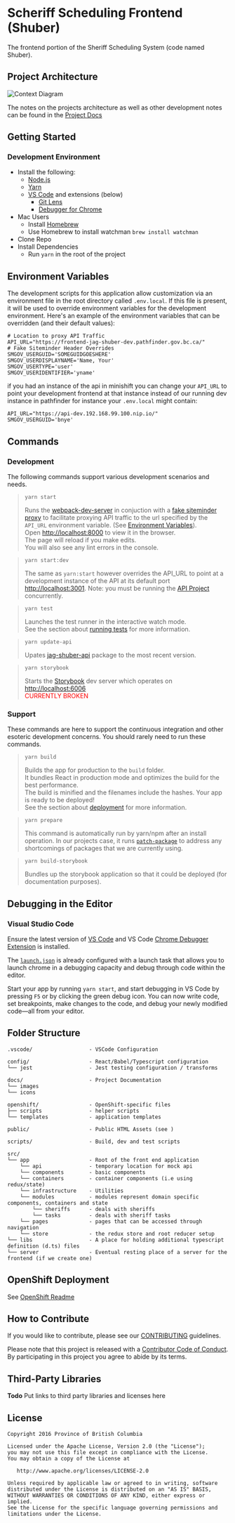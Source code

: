 # Scheriff Scheduling Frontend (Shuber)
The frontend portion of the Sheriff Scheduling System (code named Shuber).

## Project Architecture
![Context Diagram](https://github.com/bcgov/jag-shuber-api/blob/master/docs/Context%20diagram%20for%20Scheduling%20System.png)

The notes on the projects architecture as well as other development notes can be found in the [Project Docs](./docs/index.md)


## Getting Started

### Development Environment
* Install the following:
    - [Node.js](https://nodejs.org/en/)
    - [Yarn](https://yarnpkg.com/lang/en/)
    - [VS Code] and extensions (below)
       - [Git Lens](https://marketplace.visualstudio.com/items?itemName=eamodio.gitlens)
       - [Debugger for Chrome](https://marketplace.visualstudio.com/items?itemName=msjsdiag.debugger-for-chrome)
* Mac Users
    - Install [Homebrew](https://brew.sh/)
    - Use Homebrew to install watchman
        `brew install watchman`
* Clone Repo
* Install Dependencies
    - Run `yarn` in the root of the project

## Environment Variables
The development scripts for this application allow customization via an environment file in the root directory called `.env.local`.  If this file is present, it will be used to override environment variables for the development environment.  Here's an example of the environment variables that can be overridden (and their default values):

```env
# Location to proxy API Traffic
API_URL="https://frontend-jag-shuber-dev.pathfinder.gov.bc.ca/"
# Fake Siteminder Header Overrides
SMGOV_USERGUID='SOMEGUIDGOESHERE'
SMGOV_USERDISPLAYNAME='Name, Your'
SMGOV_USERTYPE='user'
SMGOV_USERIDENTIFIER='yname'
```

if you had an instance of the api in minishift you can change your `API_URL` to point your development frontend at that instance instead of our running dev instance in pathfinder for instance your `.env.local` might contain:

```
API_URL="https://api-dev.192.168.99.100.nip.io/"
SMGOV_USERGUID='bnye'
```

## Commands

### Development

The following commands support various development scenarios and needs.


> `yarn start`
>
> Runs the [webpack-dev-server]() in conjuction with a [fake siteminder proxy]() to facilitate proxying API traffic to the url specified by the `API_URL` environment variable.  (See [Environment Variables](#environment-variables)).  
Open [http://localhost:8000](http://localhost:8000) to view it in the browser.<br/>
> The page will reload if you make edits.<br/>
> You will also see any lint errors in the console.

> `yarn start:dev`
>
> The same as `yarn:start` however overrides the API_URL to point at a development instance of the API at its default port [http://localhost:3001](http://localhost:3001).  Note: you must be running the [API Project](https://github.com/bcgov/jag-shuber-api) concurrently.

> `yarn test`
>
> Launches the test runner in the interactive watch mode.<br>
See the section about [running tests](#running-tests) for more information.

> `yarn update-api`
>
> Upates [jag-shuber-api](https://github.com/bcgov/jag-shuber-api) package to the most recent version. 

> `yarn storybook`
>
> Starts the [Storybook](https://storybook.js.org/) dev server which operates on [http://localhost:6006](http://localhost:6006)
> <br/> <span style="color:red">CURRENTLY BROKEN</span>


### Support

These commands are here to support the continuous integration and other esoteric development concerns.  You should rarely need to run these commands.

> `yarn build`
>
> Builds the app for production to the `build` folder.
> <br/> It bundles React in production mode and optimizes the build for the best performance.
> <br/> The build is minified and the filenames include the hashes.
Your app is ready to be deployed!
> <br/> See the section about [deployment](#deployment) for more information.

> `yarn prepare`
>
>  This command is automatically run by yarn/npm after an install operation.  In our projects case, it runs [`patch-package`](https://www.npmjs.com/package/patch-package) to address any shortcomings of packages that we are currently using.

> `yarn build-storybook`
>
> Bundles up the storybook application so that it could be deployed (for documentation purposes).

## Debugging in the Editor

### Visual Studio Code

Ensure the latest version of [VS Code](https://code.visualstudio.com) and VS Code [Chrome Debugger Extension](https://marketplace.visualstudio.com/items?itemName=msjsdiag.debugger-for-chrome) is installed.

The [`launch.json`](.vscode/launch.json) is already configured with a launch task that allows you to launch chrome in a debugging capacity and debug through code within the editor. 

Start your app by running `yarn start`, and start debugging in VS Code by pressing `F5` or by clicking the green debug icon. You can now write code, set breakpoints, make changes to the code, and debug your newly modified code—all from your editor.

## Folder Structure

```
.vscode/                  - VSCode Configuration

config/                   - React/Babel/Typescript configuration
└── jest                  - Jest testing configuration / transforms

docs/                     - Project Documentation
└── images        
└── icons         

openshift/                - OpenShift-specific files
├── scripts               - helper scripts
└── templates             - application templates

public/                   - Public HTML Assets (see )

scripts/                  - Build, dev and test scripts

src/
└── app                   - Root of the front end application
    └── api               - temporary location for mock api
    └── components        - basic components
    └── containers        - container components (i.e using redux/state)
    └── infrastructure    - Utilities
    └── modules           - modules represent domain specific components, containers and state
        └── sheriffs      - deals with sheriffs
        └── tasks         - deals with sheriff tasks
    └── pages             - pages that can be accessed through navigation
    └── store             - the redux store and root reducer setup
└── libs                  - A place for holding additional typescript definition (d.ts) files 
└── server                - Eventual resting place of a server for the frontend (if we create one)
```

## OpenShift Deployment

See [OpenShift Readme](openshift/Readme.md)

## How to Contribute

If you would like to contribute, please see our [CONTRIBUTING](CONTRIBUTING.md) guidelines.

Please note that this project is released with a [Contributor Code of Conduct](CODE_OF_CONDUCT.md). 
By participating in this project you agree to abide by its terms.

## Third-Party Libraries
 **Todo**
 Put links to third party libraries and licenses here

## License

    Copyright 2016 Province of British Columbia

    Licensed under the Apache License, Version 2.0 (the "License");
    you may not use this file except in compliance with the License.
    You may obtain a copy of the License at

       http://www.apache.org/licenses/LICENSE-2.0

    Unless required by applicable law or agreed to in writing, software
    distributed under the License is distributed on an "AS IS" BASIS,
    WITHOUT WARRANTIES OR CONDITIONS OF ANY KIND, either express or implied.
    See the License for the specific language governing permissions and
    limitations under the License.


[Yarn]:https://yarnpkg.com/en/
[VS Code]:https://code.visualstudio.com/
[Node.js]:https://nodejs.org/en/
